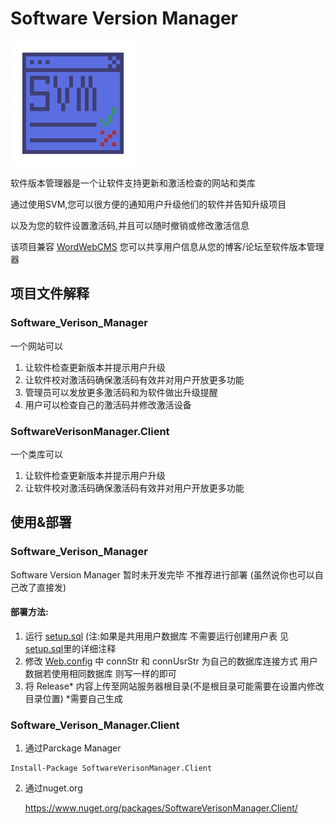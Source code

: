 Software Version Manager
===

<img src="SVM.png" alt="SVM" height="200px" />

软件版本管理器是一个让软件支持更新和激活检查的网站和类库

通过使用SVM,您可以很方便的通知用户升级他们的软件并告知升级项目

以及为您的软件设置激活码,并且可以随时撤销或修改激活信息

该项目兼容 [WordWebCMS](https://github.com/LorisYounger/WordWebCMS) 您可以共享用户信息从您的博客/论坛至软件版本管理器

## 项目文件解释

### Software_Verison_Manager

一个网站可以

1. 让软件检查更新版本并提示用户升级
2. 让软件校对激活码确保激活码有效并对用户开放更多功能
3. 管理员可以发放更多激活码和为软件做出升级提醒
4. 用户可以检查自己的激活码并修改激活设备

### SoftwareVerisonManager.Client

一个类库可以

1. 让软件检查更新版本并提示用户升级
2. 让软件校对激活码确保激活码有效并对用户开放更多功能

## 使用&部署

### Software_Verison_Manager

Software Version Manager 暂时未开发完毕 不推荐进行部署 (虽然说你也可以自己改了直接发)

#### 部署方法:

1. 运行 [setup.sql](https://github.com/LorisYounger/SoftwareVersionManager/blob/master/SoftwareVersionManager/setup.sql) (注:如果是共用用户数据库 不需要运行创建用户表 见[setup.sql](https://github.com/LorisYounger/SoftwareVersionManager/blob/master/SoftwareVersionManager/setup.sql)里的详细注释
2. 修改 [Web.config](https://github.com/LorisYounger/WordWebCMS/blob/master/WordWebCMS/Web.config#L13) 中 connStr 和 connUsrStr 为自己的数据库连接方式 用户数据若使用相同数据库 则写一样的即可
3. 将 Release* 内容上传至网站服务器根目录(不是根目录可能需要在设置内修改目录位置)
   *需要自己生成

 ### Software_Verison_Manager.Client

1. 通过Parckage Manager

```
Install-Package SoftwareVerisonManager.Client
```
2. 通过nuget.org

   https://www.nuget.org/packages/SoftwareVerisonManager.Client/



